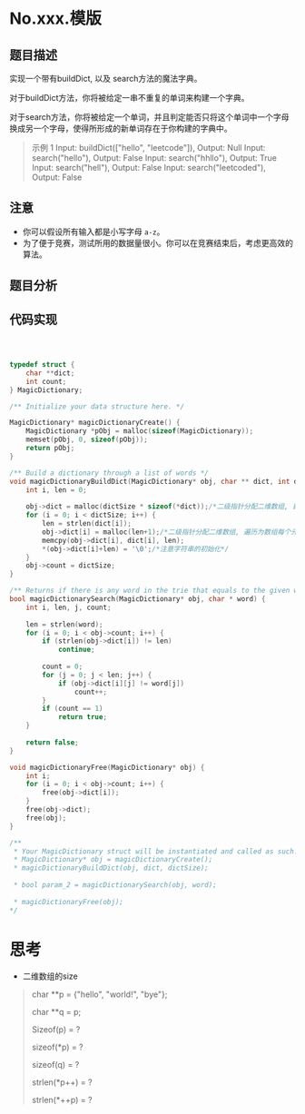 # No.xxx.模版

## 题目描述

实现一个带有buildDict, 以及 search方法的魔法字典。

对于buildDict方法，你将被给定一串不重复的单词来构建一个字典。

对于search方法，你将被给定一个单词，并且判定能否只将这个单词中一个字母换成另一个字母，使得所形成的新单词存在于你构建的字典中。

> 示例 1
> Input: buildDict(["hello", "leetcode"]), Output: Null
> Input: search("hello"), Output: False
> Input: search("hhllo"), Output: True
> Input: search("hell"), Output: False
> Input: search("leetcoded"), Output: False

## 注意
* 你可以假设所有输入都是小写字母 `a-z`。
* 为了便于竞赛，测试所用的数据量很小。你可以在竞赛结束后，考虑更高效的算法。

## 题目分析

## 代码实现

``` c



typedef struct {
    char **dict;
    int count;
} MagicDictionary;

/** Initialize your data structure here. */

MagicDictionary* magicDictionaryCreate() {
    MagicDictionary *pObj = malloc(sizeof(MagicDictionary));
    memset(pObj, 0, sizeof(pObj));
    return pObj;
}

/** Build a dictionary through a list of words */
void magicDictionaryBuildDict(MagicDictionary* obj, char ** dict, int dictSize) {
    int i, len = 0;
    
    obj->dict = malloc(dictSize * sizeof(*dict));/*二级指针分配二维数组, 首先分配存储指针的数组*/
    for (i = 0; i < dictSize; i++) {
        len = strlen(dict[i]);
        obj->dict[i] = malloc(len+1);/*二级指针分配二维数组, 遍历为数组每个元素指针分配内存*/
        memcpy(obj->dict[i], dict[i], len);
        *(obj->dict[i]+len) = '\0';/*注意字符串的初始化*/
    }
    obj->count = dictSize;
}

/** Returns if there is any word in the trie that equals to the given word after modifying exactly one character */
bool magicDictionarySearch(MagicDictionary* obj, char * word) {
    int i, len, j, count;
    
    len = strlen(word);
    for (i = 0; i < obj->count; i++) {
        if (strlen(obj->dict[i]) != len)
            continue;
        
        count = 0;
        for (j = 0; j < len; j++) {
            if (obj->dict[i][j] != word[j])
                count++;
        }
        if (count == 1)
            return true;
    }
    
    return false;
}

void magicDictionaryFree(MagicDictionary* obj) {
    int i;
    for (i = 0; i < obj->count; i++) {
        free(obj->dict[i]);
    }
    free(obj->dict);
    free(obj);
}

/**
 * Your MagicDictionary struct will be instantiated and called as such:
 * MagicDictionary* obj = magicDictionaryCreate();
 * magicDictionaryBuildDict(obj, dict, dictSize);
 
 * bool param_2 = magicDictionarySearch(obj, word);
 
 * magicDictionaryFree(obj);
*/
```

# 思考

* 二维数组的size

> char **p = {"hello", "world!", "bye"};
>
> char **q = p;
>
> Sizeof(p) = ?
>
> sizeof(*p) = ?
>
> sizeof(q) = ?
>
> strlen(*p++) = ?
>
> strlen(*++p) = ?
